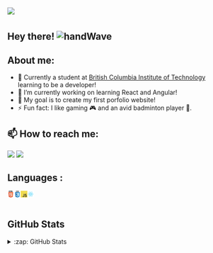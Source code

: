 # ![](https://i.imgur.com/64mGu9T.jpg)

## Hey there! <img src= "https://i.imgur.com/NW7bdvZ.gif" alt= "handWave" width="30px" height= "30px" />

## About me:

-   🌱 Currently a student at [British Columbia Institute of Technology](https://www.bcit.ca/study/programs/699ccertt) learning to be a developer!
-   🔭 I’m currently working on learning React and Angular!
-   🥅 My goal is to create my first porfolio website!
-   ⚡ Fun fact: I like gaming :video_game: and an avid badminton player 🏸.
    <br />

## 📫 How to reach me:

[<img src="https://img.icons8.com/color/48/000000/linkedin.png" width="3.5%"/>](https://www.linkedin.com/in/kalvin-tang-b85037ba/)
<a href="mailto:kalvintang89@gmail.com"> <img src="https://img.icons8.com/fluent/48/000000/gmail.png" width="3.5%"/> </a>

## Languages :

<img align="left" alt="HTML5" width="3%" src="https://raw.githubusercontent.com/github/explore/80688e429a7d4ef2fca1e82350fe8e3517d3494d/topics/html/html.png" />
<img align="left" alt="CSS3" width="3%" src="https://raw.githubusercontent.com/github/explore/80688e429a7d4ef2fca1e82350fe8e3517d3494d/topics/css/css.png" />
<img align="left" alt="JavaScript" width="3%" src="https://raw.githubusercontent.com/github/explore/80688e429a7d4ef2fca1e82350fe8e3517d3494d/topics/javascript/javascript.png" />
<img align="left" alt="React" width="3%" src="https://raw.githubusercontent.com/github/explore/80688e429a7d4ef2fca1e82350fe8e3517d3494d/topics/react/react.png" />

<br/>
<br/>

## GitHub Stats

<details>
  <summary>:zap: GitHub Stats</summary>

  <img align="left" alt="kalTang's GitHub Stats" src="https://github-readme-stats.kaltang.vercel.app//api?username=KalTang&show_icons=true&hide_border=true" />

#### If you like coffee, here's a coffee parrot!

[<img src="https://cultofthepartyparrot.com/parrots/coffeeparrot.gif" width= "30px" height="30px"/>](https://cultofthepartyparrot.com/)

</details>

<br/>

<!--
**KalTang/KalTang** is a ✨ _special_ ✨ repository because its `README.md` (this file) appears on your GitHub profile. -->
